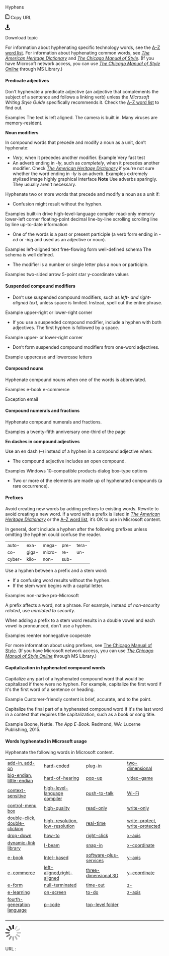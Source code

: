﻿# 

Hyphens

![Copy URL](media/hyphens/Copy.png)
Copy URL

![Download](media/hyphens/Download.png)

Download topic

For information about hyphenating specific technology words, see the [A–Z word list](https://worldready.cloudapp.net/Styleguide/Read?id=2700&topicid=25512). For information about hyphenating common words, see [*The American Heritage Dictionary*](https://ahdictionary.com/) and [*The Chicago Manual of Style*](http://www.chicagomanualofstyle.org/home.html). (If you have Microsoft network access, you can use *[The Chicago Manual of Style Online](http://aka.ms/mslibrary/cms)* through MS Library.)

#### 

#### **Predicate adjectives**

Don't hyphenate a predicate adjective (an adjective that complements the subject of a sentence and follows a linking verb) unless the *Microsoft Writing Style Guide* specifically recommends it. Check the [A–Z word list](https://worldready.cloudapp.net/Styleguide/Read?id=2700&topicid=25512) to find out.

Examples
The text is left aligned.
The camera is built in.
Many viruses are memory-resident.

**Noun modifiers**

In compound words that precede and modify a noun as a unit, don’t hyphenate:

  - *Very*, when it precedes another modifier.
    Example Very fast test
  - An adverb ending in *-ly*, such as *completely*, when it precedes another modifier. Check [*The American Heritage Dictionary*](https://ahdictionary.com/) if you're not sure whether the word ending in *-ly* is an adverb.
    Examples
    extremely stylized image
    highly graphical interface
    **Note** Use adverbs sparingly. They usually aren't necessary.

Hyphenate two or more words that precede and modify a noun as a unit if:

  - Confusion might result without the hyphen.

Examples
built-in drive 
high-level-language compiler 
read-only memory 
lower-left corner 
floating-point decimal 
line-by-line scrolling 
scrolling line by line
up-to-date information

  - One of the words is a past or present participle (a verb form ending in *-ed* or -*ing* and used as an adjective or noun).

Examples
left-aligned text 
free-flowing form
well-defined schema
The schema is well defined.

  - The modifier is a number or single letter plus a noun or participle.

Examples
two-sided arrow 
5-point star 
y-coordinate values

#### **Suspended compound modifiers**

  - Don’t use suspended compound modifiers, such as *left- and right-aligned text*, unless space is limited. Instead, spell out the entire phrase.

Example upper-right or lower-right corner

  - If you use a suspended compound modifier, include a hyphen with both adjectives. The first hyphen is followed by a space.

Example upper- or lower-right corner

  - Don’t form suspended compound modifiers from one-word adjectives. 

Example uppercase and lowercase letters

#### Compound nouns

Hyphenate compound nouns when one of the words is abbreviated.

Examples
e-book
e-commerce

Exception email

#### **Compound numerals and fractions**

Hyphenate compound numerals and fractions.

Examples 
a twenty-fifth anniversary
one-third of the page

**En dashes in compound adjectives**

Use an en dash (–) instead of a hyphen in a compound adjective when:

  - The compound adjective includes an open compound.

Examples
Windows 10–compatible products 
dialog box–type options

  - Two or more of the elements are made up of hyphenated compounds (a rare occurrence). 

#### 

#### **Prefixes**

Avoid creating new words by adding prefixes to existing words. Rewrite to avoid creating a new word. If a word with a prefix is listed in [*The American Heritage Dictionary*](https://ahdictionary.com/) or the [A–Z word list](https://worldready.cloudapp.net/Styleguide/Read?id=2700&topicid=25512), it’s OK to use in Microsoft content. 

In general, don’t include a hyphen after the following prefixes unless omitting the hyphen could confuse the reader.

|        |       |        |      |       |
| ------ | ----- | ------ | ---- | ----- |
| auto-  | exa-  | mega-  | pre- | tera- |
| co-    | giga- | micro- | re-  | un-   |
| cyber- | kilo- | non-   | sub- |       |

Use a hyphen between a prefix and a stem word:

  - If a confusing word results without the hyphen.
  - If the stem word begins with a capital letter. 

Examples
non-native
pro-Microsoft

A prefix affects a word, not a phrase. For example, instead of *non-security related*, use *unrelated to security*.

When adding a prefix to a stem word results in a double vowel and each vowel is pronounced, don’t use a hyphen. 

Examples
reenter
nonnegative
cooperate

For more information about using prefixes, see [The Chicago Manual of Style](http://www.chicagomanualofstyle.org/home.html). (If you have Microsoft network access, you can use *[The Chicago Manual of Style Online](http://aka.ms/mslibrary/cms)* through MS Library.)

#### **Capitalization in hyphenated compound words**

Capitalize
any part of a hyphenated compound word that would be capitalized
if there were no hyphen. For example, capitalize the first word if
it's the first word of a sentence or heading. 

Example Customer-friendly content is brief, accurate, and to the point. 

Capitalize
the final part of a hyphenated compound word if it's the last word in a
context that requires title capitalization, such as a book or song
title.

Example Boone, Nettie. *The App E-Book.* Redmond, WA: Lucerne Publishing, 2015. 

#### **Words hyphenated in Microsoft usage**

Hyphenate the following words in Microsoft content.

|                                                                                                        |                                                                                                                                                                                                                                                       |                                                                                                                                                                                                                                                 |                                                                                                         |
| ------------------------------------------------------------------------------------------------------ | ----------------------------------------------------------------------------------------------------------------------------------------------------------------------------------------------------------------------------------------------------- | ----------------------------------------------------------------------------------------------------------------------------------------------------------------------------------------------------------------------------------------------- | ------------------------------------------------------------------------------------------------------- |
| [add-in, add-on](https://worldready.cloudapp.net/Styleguide/Read?id=2700&topicid=28773)                | [hard-coded](https://worldready.cloudapp.net/Styleguide/Read?id=2700&topicid=28805)                                                                                                                                                                   | [plug-in](https://worldready.cloudapp.net/Styleguide/Read?id=2700&topicid=28828)                                                                                                                                                                | [two-dimensional](https://worldready.cloudapp.net/Styleguide/Read?id=2700&topicid=28846)                |
| [big-endian, little-endian](https://worldready.cloudapp.net/Styleguide/Read?id=2700&topicid=28775)     | [hard-of-hearing](https://worldready.cloudapp.net/Styleguide/Read?id=2700&topicid=28806)                                                                                                                                                              | [pop-up](https://worldready.cloudapp.net/Styleguide/Read?id=2700&topicid=28831)                                                                                                                                                                 | [video-game](https://worldready.cloudapp.net/Styleguide/Read?id=2700&topicid=28853)                     |
| [context-sensitive](https://worldready.cloudapp.net/Styleguide/Read?id=2700&topicid=28778)             | [high-level-language compiler](https://worldready.cloudapp.net/Styleguide/Read?id=2700&topicid=28807)                                                                                                                                                 | [push-to-talk](https://worldready.cloudapp.net/Styleguide/Read?id=2700&topicid=28835)                                                                                                                                                           | [Wi-Fi](https://worldready.cloudapp.net/Styleguide/Read?id=2700&topicid=28855)                          |
| [control-menu box](https://worldready.cloudapp.net/Styleguide/Read?id=2700&topicid=28779)              | [high-quality](https://worldready.cloudapp.net/Styleguide/Read?id=2700&topicid=28808)                                                                                                                                                                 | [read-only](https://worldready.cloudapp.net/Styleguide/Read?id=2700&topicid=28837)                                                                                                                                                              | [write-only](https://worldready.cloudapp.net/Styleguide/Read?id=2700&topicid=28857)                     |
| [double-click, double-clicking](https://worldready.cloudapp.net/Styleguide/Read?id=2700&topicid=28782) | [high-resolution, low-resolution](https://worldready.cloudapp.net/Styleguide/Read?id=2700&topicid=28809)                                                                                                                                              | [real-time](https://worldready.cloudapp.net/Styleguide/Read?id=2700&topicid=35664)                                                                                                                                                              | [write-protect, write-protected](https://worldready.cloudapp.net/Styleguide/Read?id=2700&topicid=28856) |
| [drop-down](https://worldready.cloudapp.net/Styleguide/Read?id=2700&topicid=28800)                     | [how-to](https://worldready.cloudapp.net/Styleguide/Read?id=2700&topicid=28811)                                                                                                                                                                       | [right-click](https://worldready.cloudapp.net/Styleguide/Read?id=2700&topicid=28838)                                                                                                                                                            | [x-axis](https://worldready.cloudapp.net/Styleguide/Read?id=2700&topicid=28858)                         |
| [dynamic-link library](https://worldready.cloudapp.net/Styleguide/Read?id=2700&topicid=28801)          | [I-beam](https://worldready.cloudapp.net/Styleguide/Read?id=2700&topicid=28812)                                                                                                                                                                       | [snap-in](https://worldready.cloudapp.net/Styleguide/Read?id=2700&topicid=28839)                                                                                                                                                                | [x-coordinate](https://worldready.cloudapp.net/Styleguide/Read?id=2700&topicid=28859)                   |
| [e-book](https://worldready.cloudapp.net/Styleguide/Read?id=2700&topicid=33668)                        | [Intel-based](https://worldready.cloudapp.net/Styleguide/Read?id=2700&topicid=28813)                                                                                                                                                                  | [software-plus-services](https://worldready.cloudapp.net/Styleguide/Read?id=2700&topicid=28840)                                                                                                                                                 | [y-axis](https://worldready.cloudapp.net/Styleguide/Read?id=2700&topicid=28860)                         |
| [e-commerce](https://worldready.cloudapp.net/Styleguide/Read?id=2700&topicid=33669)                    | [left-aligned](https://worldready.cloudapp.net/Styleguide/Read?id=2700&topicid=28817)[,](https://worldready.cloudapp.net/Styleguide/Read?id=2700&topicid=28817)[right-aligned](https://worldready.cloudapp.net/Styleguide/Read?id=2700&topicid=28817) | [three-dimensional](https://worldready.cloudapp.net/Styleguide/Read?id=2700&topicid=28784)[,](https://worldready.cloudapp.net/Styleguide/Read?id=2700&topicid=28784)[3D](https://worldready.cloudapp.net/Styleguide/Read?id=2700&topicid=28784) | [y-coordinate](https://worldready.cloudapp.net/Styleguide/Read?id=2700&topicid=28861)                   |
| [e-form](https://worldready.cloudapp.net/Styleguide/Read?id=2700&topicid=28823)                        | [null-terminated](https://worldready.cloudapp.net/Styleguide/Read?id=2700&topicid=28821)                                                                                                                                                              | [time-out](https://worldready.cloudapp.net/Styleguide/Read?id=2700&topicid=28714)                                                                                                                                                               | [z-](https://worldready.cloudapp.net/Styleguide/Read?id=2700&topicid=28862)                             |
| [e-learning](https://worldready.cloudapp.net/Styleguide/Read?id=2700&topicid=28824)                    | [on-screen](https://worldready.cloudapp.net/Styleguide/Read?id=2700&topicid=28827)                                                                                                                                                                    | [to-do](https://worldready.cloudapp.net/Styleguide/Read?id=2700&topicid=35495)                                                                                                                                                                  | [z-axis](https://worldready.cloudapp.net/Styleguide/Read?id=2700&topicid=28863)                         |
| [fourth-generation language](https://worldready.cloudapp.net/Styleguide/Read?id=2700&topicid=28826)    | [p-code](https://worldready.cloudapp.net/Styleguide/Read?id=2700&topicid=28822)                                                                                                                                                                       | [top-level folder](https://worldready.cloudapp.net/Styleguide/Read?id=2700&topicid=28844)                                                                                                                                                       |                                                                                                         |
|                                                                                                        |                                                                                                                                                                                                                                                       |                                                                                                                                                                                                                                                 |                                                                                                         |
|                                                                                                        |                                                                                                                                                                                                                                                       |                                                                                                                                                                                                                                                 |                                                                                                         |
|                                                                                                        |                                                                                                                                                                                                                                                       |                                                                                                                                                                                                                                                 |                                                                                                         |
|                                                                                                        |                                                                                                                                                                                                                                                       |                                                                                                                                                                                                                                                 |                                                                                                         |

![In progress](media/hyphens/activity-large.gif)

URL :
